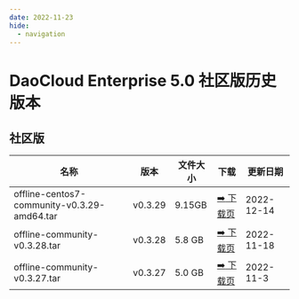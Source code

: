 ```yaml
---
date: 2022-11-23
hide:
  - navigation
---
```


# DaoCloud Enterprise 5.0 社区版历史版本

## 社区版

| 名称                          | 版本    | 文件大小 | 下载                                      | 更新日期   |
| ----------------------------- | ------- | -------- | ----------------------------------------- | ---------- |
| offline-centos7-community-v0.3.29-amd64.tar | v0.3.29 | 9.15GB | [:arrow_right: 下载页](./dce5-installer-v0.3.29.md) | 2022-12-14 |
| offline-community-v0.3.28.tar | v0.3.28 | 5.8 GB   | [:arrow_right: 下载页](./dce5-installer-v0.3.28.md) | 2022-11-18 |
| offline-community-v0.3.27.tar | v0.3.27 | 5.0 GB   | [:arrow_right: 下载页](./dce5-installer-v0.3.27.md) | 2022-11-3  |
